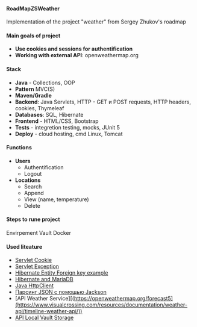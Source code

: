 #### RoadMapZSWeather
Implementation of the project "weather" from Sergey Zhukov's roadmap

#### Main goals of project
- **Use cookies and sessions for authentification**
- **Working with external API**: openweathermap.org

#### Stack
- **Java** - Collections, OOP
- **Pattern** MVC(S)
- **Maven/Gradle**
- **Backend**: Java Servlets, HTTP - GET и POST requests, HTTP headers, cookies, Thymeleaf
- **Databases**: SQL, Hibernate
- **Frontend** - HTML/CSS, Bootstrap
- **Tests** - integretion testing, mocks, JUnit 5
- **Deploy** - cloud hosting, cmd Linux, Tomcat

#### Functions
- **Users**
  - Authentification
  - Logout
- **Locations**
  - Search
  - Append
  - View (name, temperature)
  - Delete
 
#### Steps to rune project

Envirpement
Vault
Docker
 
#### Used liteature
- [Servlet Cookie](https://metanit.com/java/javaee/4.9.php)
- [Servlet Exception](https://metanit.com/java/javaee/4.7.php)
- [Hibernate Entity Foreign key example](https://examples.javacodegeeks.com/java-development/enterprise-java/hibernate/hibernate-foreign-key-example/)
- [Hibernate and MariaDB](https://www.javaguides.net/2024/05/hibernate-mariadb-database-tutorial.html)
- [Java HttpClient](https://www.baeldung.com/java-httpclient-map-json-response)
- [Парсинг JSON с помощью Jackson](https://habr.com/ru/companies/otus/articles/687004/)
- [API Weather Service][(https://openweathermap.org/forecast5](https://www.visualcrossing.com/resources/documentation/weather-api/timeline-weather-api/))
- [API Local Vault Storage](https://camelcodes.hashnode.dev/how-to-manage-java-application-secrets-using-vault)
  
